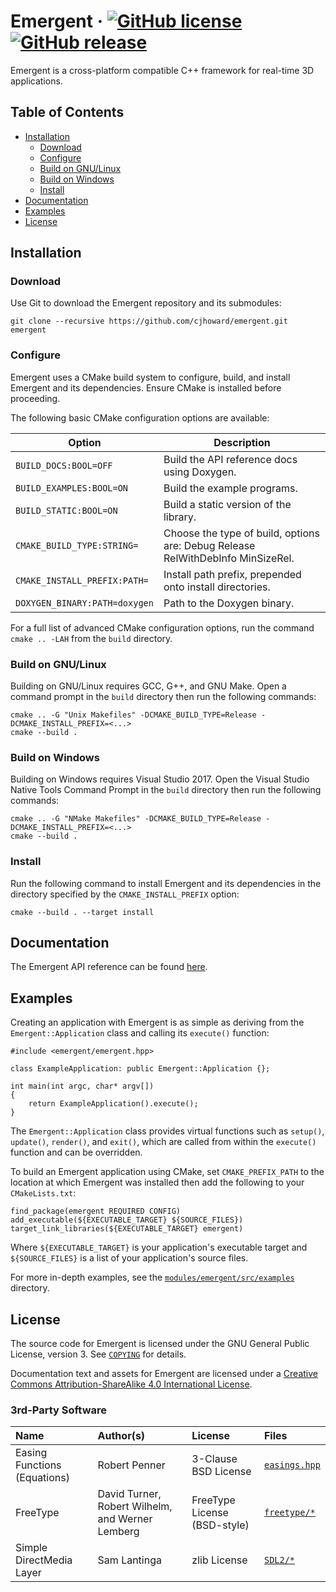 # Emergent &middot; [![GitHub license](https://img.shields.io/github/license/cjhoward/emergent.svg)](https://github.com/cjhoward/emergent/blob/master/COPYING) [![GitHub release](https://img.shields.io/github/release/cjhoward/emergent.svg)](https://github.com/cjhoward/emergent/releases/)

Emergent is a cross-platform compatible C++ framework for real-time 3D applications.

## Table of Contents

* [Installation](#installation)
	* [Download](#download)
	* [Configure](#configure)
	* [Build on GNU/Linux](#build-on-gnulinux)
	* [Build on Windows](#build-on-windows)
	* [Install](#install)
* [Documentation](#documentation)
* [Examples](#examples)
* [License](#license)

## Installation

### Download

Use Git to download the Emergent repository and its submodules:

	git clone --recursive https://github.com/cjhoward/emergent.git emergent

### Configure

Emergent uses a CMake build system to configure, build, and install Emergent and its dependencies. Ensure CMake is installed before proceeding.

The following basic CMake configuration options are available:

| Option                        | Description                                                                     |
| ----------------------------- | ------------------------------------------------------------------------------- |
| `BUILD_DOCS:BOOL=OFF`         | Build the API reference docs using Doxygen.                                     |
| `BUILD_EXAMPLES:BOOL=ON`      | Build the example programs.                                                     |
| `BUILD_STATIC:BOOL=ON`        | Build a static version of the library.                                          |
| `CMAKE_BUILD_TYPE:STRING=`    | Choose the type of build, options are: Debug Release RelWithDebInfo MinSizeRel. |
| `CMAKE_INSTALL_PREFIX:PATH=`  | Install path prefix, prepended onto install directories.                        |
| `DOXYGEN_BINARY:PATH=doxygen` | Path to the Doxygen binary.                                                     |

For a full list of advanced CMake configuration options, run the command `cmake .. -LAH` from the `build` directory.

### Build on GNU/Linux

Building on GNU/Linux requires GCC, G++, and GNU Make. Open a command prompt in the `build` directory then run the following commands:

	cmake .. -G "Unix Makefiles" -DCMAKE_BUILD_TYPE=Release -DCMAKE_INSTALL_PREFIX=<...>
	cmake --build .

### Build on Windows

Building on Windows requires Visual Studio 2017. Open the Visual Studio Native Tools Command Prompt in the `build` directory then run the following commands:

	cmake .. -G "NMake Makefiles" -DCMAKE_BUILD_TYPE=Release -DCMAKE_INSTALL_PREFIX=<...>
	cmake --build .

### Install

Run the following command to install Emergent and its dependencies in the directory specified by the `CMAKE_INSTALL_PREFIX` option:

	cmake --build . --target install

## Documentation

The Emergent API reference can be found [here](https://cjhoward.org/emergent/api-reference).

## Examples

Creating an application with Emergent is as simple as deriving from the `Emergent::Application` class and calling its `execute()` function:

	#include <emergent/emergent.hpp>

	class ExampleApplication: public Emergent::Application {};

	int main(int argc, char* argv[])
	{
		return ExampleApplication().execute();
	}

The `Emergent::Application` class provides virtual functions such as `setup()`, `update()`, `render()`, and `exit()`, which are called from within the `execute()` function and can be overridden.

To build an Emergent application using CMake, set `CMAKE_PREFIX_PATH` to the location at which Emergent was installed then add the following to your `CMakeLists.txt`:

	find_package(emergent REQUIRED CONFIG)
	add_executable(${EXECUTABLE_TARGET} ${SOURCE_FILES})
	target_link_libraries(${EXECUTABLE_TARGET} emergent)

Where `${EXECUTABLE_TARGET}` is your application's executable target and `${SOURCE_FILES}` is a list of your application's source files.

For more in-depth examples, see the [`modules/emergent/src/examples`](./modules/emergent/src/examples) directory.

## License

The source code for Emergent is licensed under the GNU General Public License, version 3. See [`COPYING`](./COPYING) for details.

Documentation text and assets for Emergent are licensed under a [Creative Commons Attribution-ShareAlike 4.0 International License](http://creativecommons.org/licenses/by-sa/4.0/).

### 3rd-Party Software

| Name                         | Author(s)                                        | License                      | Files |
| :--------------------------- | :----------------------------------------------- | :--------------------------- | :---- |
| Easing Functions (Equations) | Robert Penner                                    | 3-Clause BSD License         | [`easings.hpp`](./modules/emergent/include/emergent/math/easings.hpp) |
| FreeType                     | David Turner, Robert Wilhelm, and Werner Lemberg | FreeType License (BSD-style) | [`freetype/*`](./modules/freetype/) |
| Simple DirectMedia Layer     | Sam Lantinga                                     | zlib License                 | [`SDL2/*`](./modules/SDL2/) |


